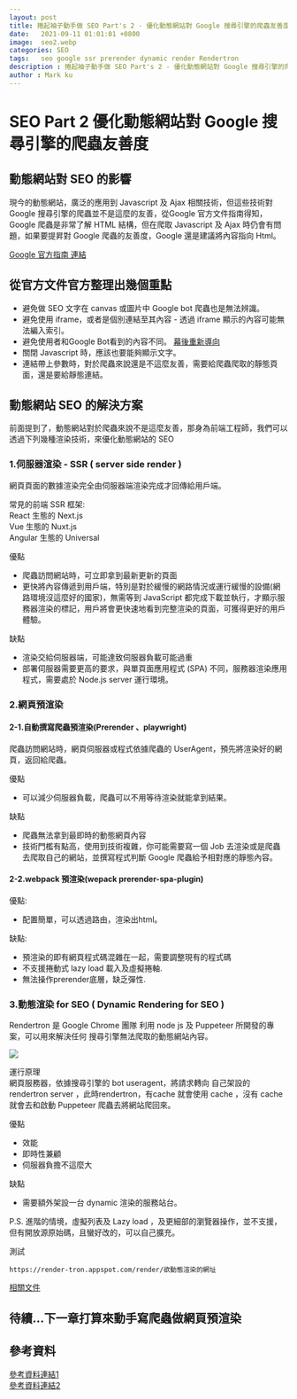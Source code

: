 ```yaml
---
layout: post
title: 捲起袖子動手做 SEO Part's 2 - 優化動態網站對 Google 搜尋引擎的爬蟲友善度
date:   2021-09-11 01:01:01 +0800
image:  seo2.webp
categories: SEO
tags:   seo google ssr prerender dynamic render Rendertron
description : 捲起袖子動手做 SEO Part's 2 - 優化動態網站對 Google 搜尋引擎的爬蟲友善度
author : Mark ku
---
```

# SEO Part 2 優化動態網站對 Google 搜尋引擎的爬蟲友善度
## 動態網站對 SEO 的影響
現今的動態網站，廣泛的應用到 Javascript 及 Ajax 相關技術，但這些技術對 Google 搜尋引擎的爬蟲並不是這麼的友善，從Google 官方文件指南得知，Google 爬蟲是非常了解 HTML 結構，但在爬取 Javascript 及 Ajax  時仍會有問題，如果要提昇對 Google 爬蟲的友善度，Google 還是建議將內容指向 Html。  

[Google 官方指南 連結](https://developers.google.com/search/docs/advanced/guidelines/ajax?hl=zh-tw)

## 從官方文件官方整理出幾個重點
* 避免做 SEO 文字在 canvas 或圖片中 Google bot 爬蟲也是無法辨識。
* 避免使用 iframe，或者是個別連結至其內容 - 透過 iframe 顯示的內容可能無法編入索引。
* 避免使用者和Google Bot看到的內容不同。
 [幕後重新導向](https://developers.google.com/search/docs/advanced/guidelines/sneaky-redirects?hl=zh-tw)  
* 關閉 Javascript 時，應該也要能夠顯示文字。
* 連結帶上參數時，對於爬蟲來說還是不這麼友善，需要給爬蟲爬取的靜態頁面，還是要給靜態連結。

## 動態網站 SEO 的解決方案
前面提到了，動態網站對於爬蟲來說不是這麼友善，那身為前端工程師，我們可以透過下列幾種渲染技術，來優化動態網站的 SEO
### 1.伺服器渲染 - SSR ( server side render )   
網頁頁面的數據渲染完全由伺服器端渲染完成才回傳給用戶端。   

常見的前端 SSR 框架:  
React 生態的 Next.js  
Vue 生態的 Nuxt.js  
Angular 生態的 Universal

優點     
* 爬蟲訪問網站時，可立即拿到最新更新的頁面  
* 更快將內容傳遞到用戶端，特別是對於緩慢的網路情況或運行緩慢的設備(網路環境沒這麼好的國家)，無需等到 JavaScript 都完成下載並執行，才顯示服務器渲染的標記，用戶將會更快速地看到完整渲染的頁面，可獲得更好的用戶體驗。  

缺點  
* 渲染交給伺服器端，可能達致伺服器負載可能過重
* 部署伺服器需要更高的要求，與單頁面應用程式 (SPA) 不同，服務器渲染應用程式，需要處於 Node.js server 運行環境。

### 2.網頁預渲染 

#### 2-1.自動撰寫爬蟲預渲染(Prerender 、playwright)
爬蟲訪問網站時，網頁伺服器或程式依據爬蟲的 UserAgent，預先將渲染好的網頁，返回給爬蟲。  

優點  
* 可以減少伺服器負載，爬蟲可以不用等待渲染就能拿到結果。

缺點  
* 爬蟲無法拿到最即時的動態網頁內容  
* 技術門檻有點高，使用到技術複雜，你可能需要寫一個 Job 去渲染或是爬蟲去爬取自己的網站，並撰寫程式判斷 Google 爬蟲給予相對應的靜態內容。

#### 2-2.webpack 預渲染(wepack prerender-spa-plugin)
優點: 
* 配置簡單，可以透過路由，渲染出html。

缺點: 
* 預渲染的即有網頁程式碼混雜在一起，需要調整現有的程式碼
* 不支援捲動式 lazy load 載入及虛擬捲軸. 
* 無法操作prerender底層，缺乏彈性.

### 3.動態渲染 for SEO ( Dynamic Rendering for SEO )  
Rendertron 是 Google Chrome 團隊 利用 node js 及 Puppeteer 所開發的專案，可以用來解決任何 搜尋引擎無法爬取的動態網站內容。  

![](https://i.imgur.com/JdTsLbH.png)  

運行原理  
網頁服務器，依據搜尋引擎的 bot useragent，將請求轉向 自己架設的 rendertron server ，此時rendertron，有cache 就會使用 cache ，沒有 cache 就會去和啟動 Puppeteer 爬蟲去將網站爬回來。  

優點  
* 效能
* 即時性兼顧
* 伺服器負擔不這麼大  

缺點 
* 需要額外架設一台 dynamic 渲染的服務站台。  

P.S. 進階的情境，虛擬列表及 Lazy load ，及更細部的瀏覽器操作，並不支援，但有開放源原始碼，且蠻好改的，可以自己擴充。  

測試  
```
https://render-tron.appspot.com/render/欲動態渲染的網址  
````
  
[相關文件](https://developers.google.com/search/blog/2019/01/dynamic-rendering-with-rendertron)

## 待續...下一章打算來動手寫爬蟲做網頁預渲染
 
## 參考資料
[參考資料連結1](https://medium.com/@gdumais/next-js-the-ultimate-cheat-sheet-to-page-rendering-46e4f82ce1ee)  
[參考資料連結2](https://tech.meituan.com/2018/11/15/first-contentful-paint-practice.html)



